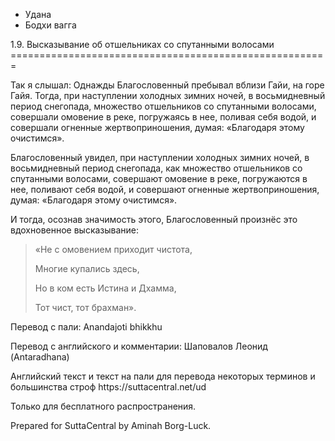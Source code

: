 









* Удана
* Бодхи вагга


1\.9\. Высказывание об отшельниках со спутанными волосами
\=\=\=\=\=\=\=\=\=\=\=\=\=\=\=\=\=\=\=\=\=\=\=\=\=\=\=\=\=\=\=\=\=\=\=\=\=\=\=\=\=\=\=\=\=\=\=\=\=\=\=\=\=\=\=



Так я слышал: Однажды Благословенный пребывал вблизи Гайи, на горе Гайя\. Тогда, при наступлении холодных зимних ночей, в восьмидневный период снегопада, множество отшельников со спутанными волосами, совершали омовение в реке, погружаясь в нее, поливая себя водой, и совершали огненные жертвоприношения, думая: «Благодаря этому очистимся»\.


Благословенный увидел, при наступлении холодных зимних ночей, в восьмидневный период снегопада, как множество отшельников со спутанными волосами, совершают омовение в реке, погружаются в нее, поливают себя водой, и совершают огненные жертвоприношения, думая: «Благодаря этому очистимся»\.


И тогда, осознав значимость этого, Благословенный произнёс это вдохновенное высказывание:



> «Не с омовением приходит чистота,  
> 
> Многие купались здесь,  
> 
> Но в ком есть Истина и Дхамма,  
> 
> Тот чист, тот брахман»\.



Перевод с пали: Anandajoti bhikkhu


Перевод с английского и комментарии: Шаповалов Леонид \(Antaradhana\)


Английский текст и текст на пали для перевода некоторых терминов и большинства строф https://suttacentral\.net/ud


  

Только для бесплатного распространения\.


  

Prepared for SuttaCentral by Aminah Borg\-Luck\.






